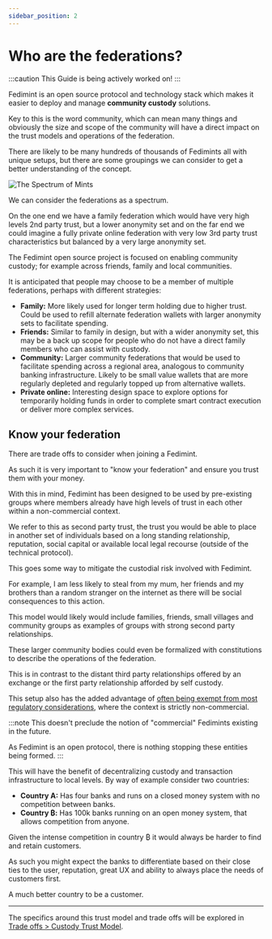 ```yaml
---
sidebar_position: 2
---
```

# Who are the federations?

:::caution
This Guide is being actively worked on!
:::

Fedimint is an open source protocol and technology stack which makes it easier to deploy and manage **community custody** solutions. 

Key to this is the word community, which can mean many things and obviously the size and scope of the community will have a direct impact on the trust models and operations of the federation. 

There are likely to be many hundreds of thousands of Fedimints all with unique setups, but there are some groupings we can consider to get a better understanding of the concept. 

![The Spectrum of Mints](/img/raw-figures/fm-community-scope.excalidraw.png)

We can consider the federations as a spectrum. 

On the one end we have a family federation which would have very high levels 2nd party trust, but a lower anonymity set and on the far end we could imagine a fully private online federation with very low 3rd party trust characteristics but balanced by a very large anonymity set. 

The Fedimint open source project is focused on enabling community custody; for example across friends, family and local communities. 

It is anticipated that people may choose to be a member of multiple federations, perhaps with different strategies:

- **Family:** More likely used for longer term holding due to higher trust. Could be used to refill alternate federation wallets with larger anonymity sets to facilitate spending. 
- **Friends:** Similar to family in design, but with a wider anonymity set, this may be a back up scope for people who do not have a direct family members who can assist with custody.  
- **Community:** Larger community federations that would be used to facilitate spending across a regional area, analogous to community banking infrastructure. Likely to be small value wallets that are more regularly depleted and regularly topped up from alternative wallets. 
- **Private online:** Interesting design space to explore options for temporarily holding funds in order to complete smart contract execution or deliver more complex services. 

## Know your federation

There are trade offs to consider when joining a Fedimint.  

As such it is very important to "know your federation" and ensure you trust them with your money.

With this in mind, Fedimint has been designed to be used by pre-existing groups where members already have high levels of trust in each other within a non-commercial context. 

We refer to this as second party trust, the trust you would be able to place in another set of individuals based on a long standing relationship, reputation, social capital or available local legal recourse (outside of the technical protocol).

This goes some way to mitigate the custodial risk involved with Fedimint. 

For example, I am less likely to steal from my mum, her friends and my brothers than a random stranger on the internet as there will be social consequences to this action. 

This model would likely would include families, friends, small villages and community groups as examples of groups with strong second party relationships.

These larger community bodies could even be formalized with constitutions to describe the operations of the federation. 

This is in contrast to the distant third party relationships offered by an exchange or the first party relationship afforded by self custody.  

This setup also has the added advantage of [often being exempt from most regulatory considerations](../FAQs/RegulatoryQuestions), where the context is strictly non-commercial. 

:::note
This doesn't preclude the notion of "commercial" Fedimints existing in the future. 

As Fedimint is an open protocol, there is nothing stopping these entities being formed. 
:::

This will have the benefit of decentralizing custody and transaction infrastructure to local levels.  By way of example consider two countries:

* **Country A:** Has four banks and runs on a closed money system with no competition between banks. 
* **Country ₿:** Has 100k banks running on an open money system, that allows competition from anyone. 

Given the intense competition in country ₿ it would always be harder to find and retain customers.  

As such you might expect the banks to differentiate based on their close ties to the user, reputation, great UX and ability to always place the needs of customers first. 

A much better country to be a customer.

---

The specifics around this trust model and trade offs will be explored in [Trade offs > Custody Trust Model](02-NotYourKeys.md).